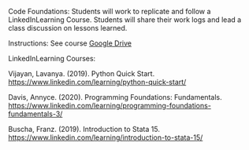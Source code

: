 Code Foundations: Students will work to replicate and follow a LinkedInLearning Course. Students will share their work logs and lead a class discussion on lessons learned.

Instructions: See course [Google Drive](https://docs.google.com/presentation/d/1H18SZYr8X4PDVW57usxBXFvD0xI4lbJCO_e8dvzCmOc/edit?usp=sharing) 

LinkedInLearning Courses:

Vijayan, Lavanya. (2019). Python Quick Start. https://www.linkedin.com/learning/python-quick-start/ 

Davis, Annyce. (2020). Programming Foundations: Fundamentals. https://www.linkedin.com/learning/programming-foundations-fundamentals-3/ 

Buscha, Franz. (2019). Introduction to Stata 15. https://www.linkedin.com/learning/introduction-to-stata-15/  
